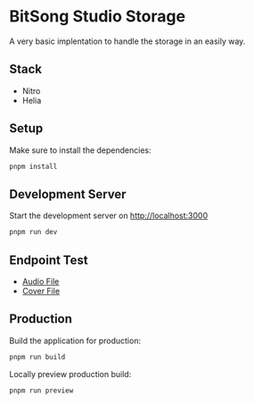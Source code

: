 # BitSong Studio Storage

A very basic implentation to handle the storage in an easily way.

## Stack
- Nitro
- Helia

## Setup

Make sure to install the dependencies:

```bash
pnpm install
```

## Development Server

Start the development server on <http://localhost:3000>

```bash
pnpm run dev
```

## Endpoint Test
- [Audio File](http://localhost:3000/ipfs/QmWMKEpXXtPpfLuPfBR84gLiLVV8egLQPKVRk5RGPobdVt)
- [Cover File](http://localhost:3000/ipfs/QmRpEuACERGTLctqQaAjiPfQnj8XrzUkF8o6rmLLhCvSzg)

## Production

Build the application for production:

```bash
pnpm run build
```

Locally preview production build:

```bash
pnpm run preview
```
